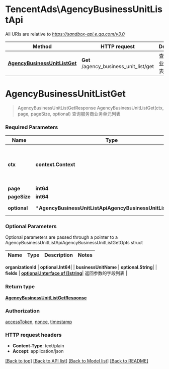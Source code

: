 # TencentAds\AgencyBusinessUnitListApi

All URIs are relative to *https://sandbox-api.e.qq.com/v3.0*

Method | HTTP request | Description
------------- | ------------- | -------------
[**AgencyBusinessUnitListGet**](AgencyBusinessUnitListApi.md#AgencyBusinessUnitListGet) | **Get** /agency_business_unit_list/get | 查询服务商业务单元列表


# **AgencyBusinessUnitListGet**
> AgencyBusinessUnitListGetResponse AgencyBusinessUnitListGet(ctx, page, pageSize, optional)
查询服务商业务单元列表

### Required Parameters

Name | Type | Description  | Notes
------------- | ------------- | ------------- | -------------
 **ctx** | **context.Context** | context for authentication, logging, cancellation, deadlines, tracing, etc.
  **page** | **int64**|  | 
  **pageSize** | **int64**|  | 
 **optional** | ***AgencyBusinessUnitListApiAgencyBusinessUnitListGetOpts** | optional parameters | nil if no parameters

### Optional Parameters
Optional parameters are passed through a pointer to a AgencyBusinessUnitListApiAgencyBusinessUnitListGetOpts struct

Name | Type | Description  | Notes
------------- | ------------- | ------------- | -------------


 **organizationId** | **optional.Int64**|  | 
 **businessUnitName** | **optional.String**|  | 
 **fields** | [**optional.Interface of []string**](string.md)| 返回参数的字段列表 | 

### Return type

[**AgencyBusinessUnitListGetResponse**](AgencyBusinessUnitListGetResponse.md)

### Authorization

[accessToken](../README.md#accessToken), [nonce](../README.md#nonce), [timestamp](../README.md#timestamp)

### HTTP request headers

 - **Content-Type**: text/plain
 - **Accept**: application/json

[[Back to top]](#) [[Back to API list]](../README.md#documentation-for-api-endpoints) [[Back to Model list]](../README.md#documentation-for-models) [[Back to README]](../README.md)

